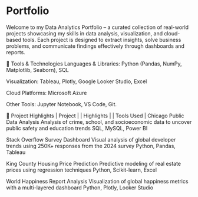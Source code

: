 # Portfolio
Welcome to my Data Analytics Portfolio – a curated collection of real-world projects showcasing my skills in data analysis, visualization, and cloud-based tools. Each project is designed to extract insights, solve business problems, and communicate findings effectively through dashboards and reports.


🧰 Tools & Technologies
Languages & Libraries: Python (Pandas, NumPy, Matplotlib, Seaborn), SQL

Visualization: Tableau, Plotly, Google Looker Studio, Excel

Cloud Platforms: Microsoft Azure

Other Tools: Jupyter Notebook, VS Code, Git.


📁 Project Highlights
| Project |                                                         | Highlights |                                                                                              | Tools Used |
Chicago Public Data Analysis                                        Analysis of crime, school, and socioeconomic data to uncover public safety and education trends              SQL, MySQL, Power BI

Stack Overflow Survey Dashboard                                     Visual analysis of global developer trends using 250K+ responses from the 2024 survey                        Python, Pandas, Tableau

King County Housing Price Prediction                                Predictive modeling of real estate prices using regression techniques                                        Python, Scikit-learn, Excel

World Happiness Report Analysis                                     Visualization of global happiness metrics with a multi-layered dashboard                                     Python, Plotly, Looker Studio





